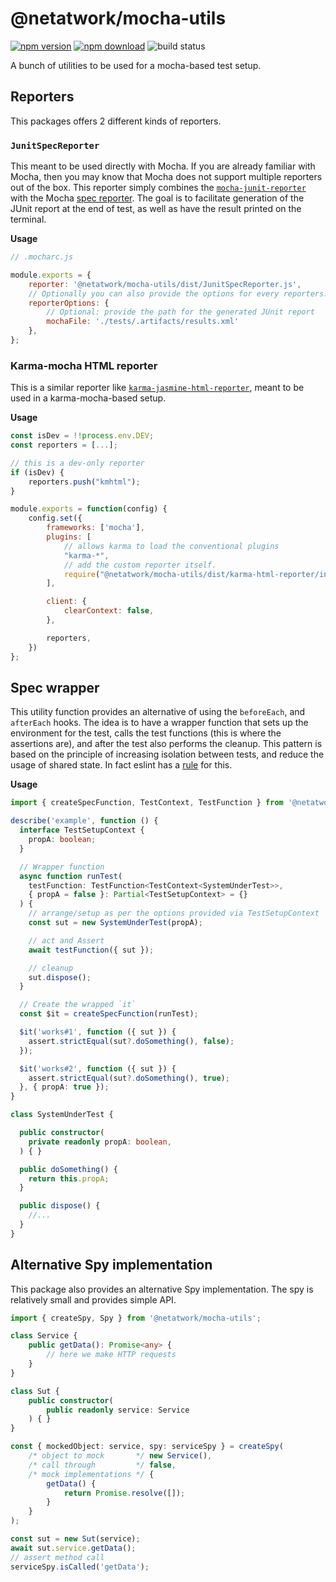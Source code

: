 # @netatwork/mocha-utils

[![npm version](https://img.shields.io/npm/v/@netatwork/mocha-utils)](https://www.npmjs.com/package/@netatwork/mocha-utils)
[![npm download](https://img.shields.io/npm/dt/@netatwork/mocha-utils?label=npm%20download)](https://www.npmjs.com/package/@netatwork/mocha-utils)
![build status](https://github.com/Netatwork-de/mocha-utils/workflows/build/badge.svg)

A bunch of utilities to be used for a mocha-based test setup.

## Reporters

This packages offers 2 different kinds of reporters.

### `JunitSpecReporter`

This meant to be used directly with Mocha.
If you are already familiar with Mocha, then you may know that Mocha does not support multiple reporters out of the box.
This reporter simply combines the [`mocha-junit-reporter`](https://www.npmjs.com/package/mocha-junit-reporter) with the Mocha [spec reporter](https://mochajs.org/#spec).
The goal is to facilitate generation of the JUnit report at the end of test, as well as have the result printed on the terminal.

**Usage**

```js
// .mocharc.js

module.exports = {
    reporter: '@netatwork/mocha-utils/dist/JunitSpecReporter.js',
    // Optionally you can also provide the options for every reporters.
	reporterOptions: {
        // Optional: provide the path for the generated JUnit report
		mochaFile: './tests/.artifacts/results.xml'
	},
};
```

### Karma-mocha HTML reporter

This is a similar reporter like [`karma-jasmine-html-reporter`](https://www.npmjs.com/package/karma-jasmine-html-reporter), meant to be used in a karma-mocha-based setup.

**Usage**

```js
const isDev = !!process.env.DEV;
const reporters = [...];

// this is a dev-only reporter
if (isDev) {
    reporters.push("kmhtml");
}

module.exports = function(config) {
    config.set({
        frameworks: ['mocha'],
        plugins: [
            // allows karma to load the conventional plugins
            "karma-*",
            // add the custom reporter itself.
            require("@netatwork/mocha-utils/dist/karma-html-reporter/index"),
        ],

        client: {
            clearContext: false,
        },

        reporters,
    })
};
```

## Spec wrapper

This utility function provides an alternative of using the `beforeEach`, and `afterEach` hooks.
The idea is to have a wrapper function that sets up the environment for the test, calls the test functions (this is where the assertions are), and after the test also performs the cleanup.
This pattern is based on the principle of increasing isolation between tests, and reduce the usage of shared state.
In fact eslint has a [rule](https://github.com/lo1tuma/eslint-plugin-mocha/blob/master/docs/rules/no-hooks.md) for this.

**Usage**

```typescript
import { createSpecFunction, TestContext, TestFunction } from '@netatwork/mocha-utils';

describe('example', function () {
  interface TestSetupContext {
    propA: boolean;
  }

  // Wrapper function
  async function runTest(
    testFunction: TestFunction<TestContext<SystemUnderTest>>,
    { propA = false }: Partial<TestSetupContext> = {}
  ) {
    // arrange/setup as per the options provided via TestSetupContext
    const sut = new SystemUnderTest(propA);

    // act and Assert
    await testFunction({ sut });

    // cleanup
    sut.dispose();
  }

  // Create the wrapped `it`
  const $it = createSpecFunction(runTest);

  $it('works#1', function ({ sut }) {
    assert.strictEqual(sut?.doSomething(), false);
  });

  $it('works#2', function ({ sut }) {
    assert.strictEqual(sut?.doSomething(), true);
  }, { propA: true });
}

class SystemUnderTest {

  public constructor(
    private readonly propA: boolean,
  ) { }

  public doSomething() {
    return this.propA;
  }

  public dispose() {
    //...
  }
}
```

## Alternative Spy implementation

This package also provides an alternative Spy implementation.
The spy is relatively small and provides simple API.

```typescript
import { createSpy, Spy } from '@netatwork/mocha-utils';

class Service {
    public getData(): Promise<any> {
        // here we make HTTP requests
    }
}

class Sut {
    public constructor(
        public readonly service: Service
    ) { }
}

const { mockedObject: service, spy: serviceSpy } = createSpy(
    /* object to mock       */ new Service(),
    /* call through         */ false,
    /* mock implementations */ {
        getData() {
            return Promise.resolve([]);
        }
    }
);

const sut = new Sut(service);
await sut.service.getData();
// assert method call
serviceSpy.isCalled('getData');
```

